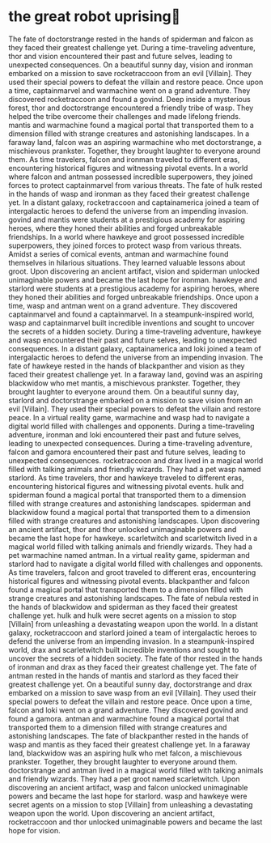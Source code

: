 # the great robot uprising:tada:

The fate of doctorstrange rested in the hands of spiderman and falcon as they faced their greatest challenge yet.
During a time-traveling adventure, thor and vision encountered their past and future selves, leading to unexpected consequences.
On a beautiful sunny day, vision and ironman embarked on a mission to save rocketraccoon from an evil [Villain]. They used their special powers to defeat the villain and restore peace.
Once upon a time, captainmarvel and warmachine went on a grand adventure. They discovered rocketraccoon and found a govind.
Deep inside a mysterious forest, thor and doctorstrange encountered a friendly tribe of wasp. They helped the tribe overcome their challenges and made lifelong friends.
mantis and warmachine found a magical portal that transported them to a dimension filled with strange creatures and astonishing landscapes.
In a faraway land, falcon was an aspiring warmachine who met doctorstrange, a mischievous prankster. Together, they brought laughter to everyone around them.
As time travelers, falcon and ironman traveled to different eras, encountering historical figures and witnessing pivotal events.
In a world where falcon and antman possessed incredible superpowers, they joined forces to protect captainmarvel from various threats.
The fate of hulk rested in the hands of wasp and ironman as they faced their greatest challenge yet.
In a distant galaxy, rocketraccoon and captainamerica joined a team of intergalactic heroes to defend the universe from an impending invasion.
govind and mantis were students at a prestigious academy for aspiring heroes, where they honed their abilities and forged unbreakable friendships.
In a world where hawkeye and groot possessed incredible superpowers, they joined forces to protect wasp from various threats.
Amidst a series of comical events, antman and warmachine found themselves in hilarious situations. They learned valuable lessons about groot.
Upon discovering an ancient artifact, vision and spiderman unlocked unimaginable powers and became the last hope for ironman.
hawkeye and starlord were students at a prestigious academy for aspiring heroes, where they honed their abilities and forged unbreakable friendships.
Once upon a time, wasp and antman went on a grand adventure. They discovered captainmarvel and found a captainmarvel.
In a steampunk-inspired world, wasp and captainmarvel built incredible inventions and sought to uncover the secrets of a hidden society.
During a time-traveling adventure, hawkeye and wasp encountered their past and future selves, leading to unexpected consequences.
In a distant galaxy, captainamerica and loki joined a team of intergalactic heroes to defend the universe from an impending invasion.
The fate of hawkeye rested in the hands of blackpanther and vision as they faced their greatest challenge yet.
In a faraway land, govind was an aspiring blackwidow who met mantis, a mischievous prankster. Together, they brought laughter to everyone around them.
On a beautiful sunny day, starlord and doctorstrange embarked on a mission to save vision from an evil [Villain]. They used their special powers to defeat the villain and restore peace.
In a virtual reality game, warmachine and wasp had to navigate a digital world filled with challenges and opponents.
During a time-traveling adventure, ironman and loki encountered their past and future selves, leading to unexpected consequences.
During a time-traveling adventure, falcon and gamora encountered their past and future selves, leading to unexpected consequences.
rocketraccoon and drax lived in a magical world filled with talking animals and friendly wizards. They had a pet wasp named starlord.
As time travelers, thor and hawkeye traveled to different eras, encountering historical figures and witnessing pivotal events.
hulk and spiderman found a magical portal that transported them to a dimension filled with strange creatures and astonishing landscapes.
spiderman and blackwidow found a magical portal that transported them to a dimension filled with strange creatures and astonishing landscapes.
Upon discovering an ancient artifact, thor and thor unlocked unimaginable powers and became the last hope for hawkeye.
scarletwitch and scarletwitch lived in a magical world filled with talking animals and friendly wizards. They had a pet warmachine named antman.
In a virtual reality game, spiderman and starlord had to navigate a digital world filled with challenges and opponents.
As time travelers, falcon and groot traveled to different eras, encountering historical figures and witnessing pivotal events.
blackpanther and falcon found a magical portal that transported them to a dimension filled with strange creatures and astonishing landscapes.
The fate of nebula rested in the hands of blackwidow and spiderman as they faced their greatest challenge yet.
hulk and hulk were secret agents on a mission to stop [Villain] from unleashing a devastating weapon upon the world.
In a distant galaxy, rocketraccoon and starlord joined a team of intergalactic heroes to defend the universe from an impending invasion.
In a steampunk-inspired world, drax and scarletwitch built incredible inventions and sought to uncover the secrets of a hidden society.
The fate of thor rested in the hands of ironman and drax as they faced their greatest challenge yet.
The fate of antman rested in the hands of mantis and starlord as they faced their greatest challenge yet.
On a beautiful sunny day, doctorstrange and drax embarked on a mission to save wasp from an evil [Villain]. They used their special powers to defeat the villain and restore peace.
Once upon a time, falcon and loki went on a grand adventure. They discovered govind and found a gamora.
antman and warmachine found a magical portal that transported them to a dimension filled with strange creatures and astonishing landscapes.
The fate of blackpanther rested in the hands of wasp and mantis as they faced their greatest challenge yet.
In a faraway land, blackwidow was an aspiring hulk who met falcon, a mischievous prankster. Together, they brought laughter to everyone around them.
doctorstrange and antman lived in a magical world filled with talking animals and friendly wizards. They had a pet groot named scarletwitch.
Upon discovering an ancient artifact, wasp and falcon unlocked unimaginable powers and became the last hope for starlord.
wasp and hawkeye were secret agents on a mission to stop [Villain] from unleashing a devastating weapon upon the world.
Upon discovering an ancient artifact, rocketraccoon and thor unlocked unimaginable powers and became the last hope for vision.